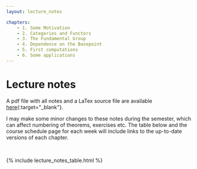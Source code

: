 ```yaml
---
layout: lecture_notes

chapters:
    - 1. Some Motivation
    - 2. Categories and Functors
    - 3. The Fundamental Group
    - 4. Dependence on the Basepoint
    - 5. First computations
    - 6. Some applications
---
```



# Lecture notes

A pdf file with all notes and a LaTex source file are available
[here](https://github.com/bbadzioch/topology_lecture_notes){:target="_blank"}.

I may make some minor changes to these notes during the semester, which can affect
numbering of theorems, exercises etc. The table below and the course schedule page 
for each week will include links to the up-to-date versions of each chapter.


<br/>

{% include lecture_notes_table.html %}

